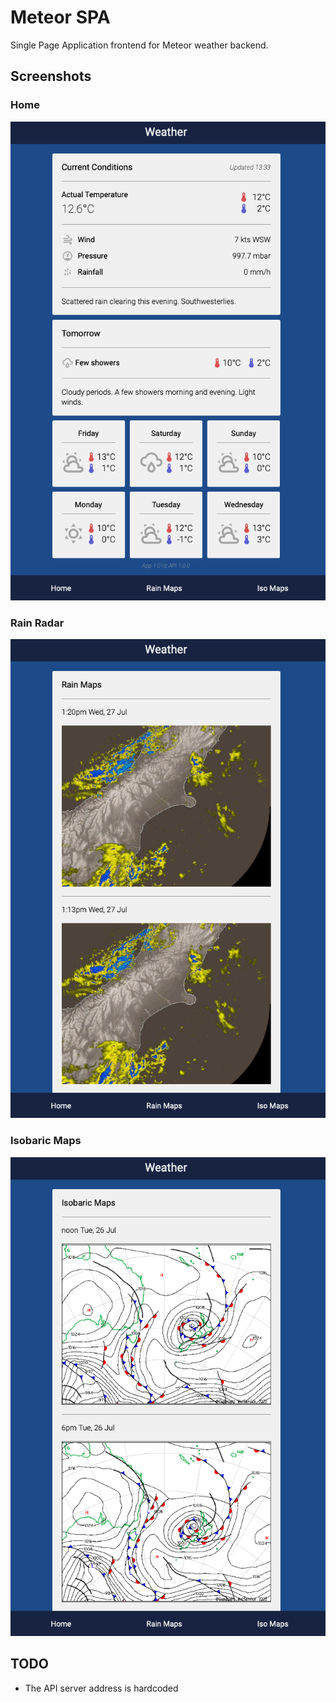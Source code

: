 # Meteor SPA

Single Page Application frontend for Meteor weather backend.

## Screenshots
### Home
![Home](./docs/home.png)

### Rain Radar
![Rain](./docs/rain.png)

### Isobaric Maps
![Isobaric](./docs/iso.png)

## TODO

- The API server address is hardcoded
